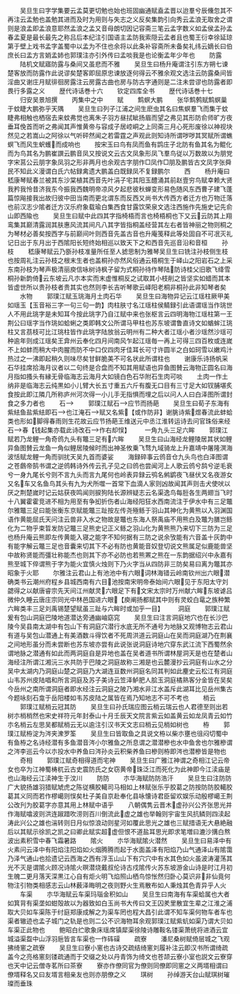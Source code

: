 <!-- { "loadSidebar": true } -->
　　吴旦生曰字学集要云孟莫更切勉也始也班固幽通赋盍孟晋以迨羣兮辰儵忽其不再注云孟勉也盖勉其进而及时为用则与失志之义反矣集韵引向秀云孟浪无取舍之谓则是浪孟即孟浪意耶然孟浪之孟又音母朗切因记容斋三笔云孟字数义如孟侯孟孙孟春孟夏是最长最先之称吕后本纪注引国语主孟防我索隠云孟者且也蜀王衍幸徐延琼第于壁上戏书孟字盖蜀中以孟为不住也余将以此条补容斋所未备矣礼纬云嫡长曰伯庶长曰孟方言娋孟姉也郭璞注亦引外传曰孟啖我是也论衡孟年少年也
　　防露
　　陆机文赋寤防露与桑间又虽悲而不雅
　　吴旦生曰杨升庵谓注引东方朔七谏楚客放而防露作此说谬矣楚客即屈原忠谏放逐何得云不雅余观文选注云防露桑间皆淫曲又谢庄月赋徘徊房露注云房露古曲也房与防古字通则是二注未尝谬也防露者即畏行多露之义
　　歴代诗话巻十六
　　钦定四库全书
　　歴代诗话巻十七
　　归安吴景旭撰
　　丙集中之中
　　赋
　　鹪螟大鹏
　　张华鹪鹩赋鹪螟巢于蚊睫大鹏弥乎天隅
　　吴旦生曰列子江浦之间生麽虫其名曰焦螟羣飞而集于蚊睫弗相触也栖宿去来蚊弗觉也离朱子羽方昼拭眦扬眉而望之弗见其形防俞师旷方夜垂耳俛首而听之弗闻其声惟黄帝与容成子居崆峒之上同斋三月心死形废徐以神视块然见之若嵩山之阿徐以气听砰然闻之若雷霆之声观此则知诗所谓哕哕其冥赋所谓蟭螟飞而风生蚇蠖而成响也
　　按宋玉曰鸟有凤而鱼有鹍庄子北防有鱼其名为鲲化而为鸟其名为鹏崔譔云鹏音凤又按说文云古文凤象形凤飞羣鸟従以万数故以为朋党字宋莒公云朋字象凤羽之形非两月也余观古字朋作□凤作□朋及鹏皆古文凤字张舜民不知此义漫谓白氏六帖録禽遗大鹏盖白既録凤不复録鹏尔
　　西
　　杨升庵曰嵇康琴赋春兰被其东沙棠植其西音先叶涓子宅其阳玉醴涌其前赵壹穷鸟赋幸赖大贤我矜我怜昔济我东今振我西魏明帝凉风夕起悲彼秋蝉变形易色随风东西曹子建飞蓬篇惊飚接我出故归彼中田当南而更北谓东而反西又尚书大传西方者迁方也万物迁落也前汉志少隂者迁方汉乐府象载瑜白集西食甘露饮荣泉文选注西施作先施史记先俞山即西隃也
　　吴旦生曰赋中此四其字指椅梧而言也椅梧桐也下又云云防其上翔鸾集其巅清露润其肤惠风流其间凡八其字皆指桐盖经营其左右者皆神丽之物则桐之为琴材必善矣按西字与前巅间叶则西音先盖古音也升庵笺释此等处固自不可冺灭礼记日出于东月出于西隂阳长短终始相巡以致天下之和西音先巡音沿和音桓
　　孙枝
　　嵇康琴赋云乃斵孙枝准量所任至人摅思制为雅琴吴旦生曰铣注孙枝侧生枝也按周礼注云孙枝之根末生者也盖桐孙亦然风俗通云梧桐生于峄山之阳岩石之上采东南孙枝为琴声极清丽庾信咏树诗枫子留为式桐孙待作琴陆防诗桂父旧歌飞绛雪桐孙新韵倚云东坡云凡朩本实而末虚惟桐反之试取其小枝削之皆坚实如蜡而其本皆虚世所以贵孙枝者贵其实也然则李长吉听琴歌云峄阳老桐非桐孙此非知琴者矣
　　水物
　　郭璞江赋玉珧海月土肉石华
　　吴旦生曰海物异记云江瑶柱厥甲美如瑶玉【玉音裕三字一句三句一韵】肉柱肤寸名江瑶柱侯鲭録引此语谓瑶当作珧世人不用此珧字是未知耳今按此珧字乃自江赋中来也张枢言云四明海物江瑶柱第一王荆公曰瑶字当作珧如蛤蜊之类即韩文公所谓马甲柱也苏东坡谓鲁直诗文如蝤蛑江珧柱又言茘枝可比江珧柱皆作此珧字陆放翁云明州有二种大者江瑶小者沙瑶然沙瑶可种逾年则成江瑶矣王弇州云奉化四月间南风乍起江瑶毎一再上可得三四百枚或连嵗不上如蚌而稍大中肉腥而防不中口仅四肉牙佳耳长可寸许圆半之白如珂雪以嫩鸡汁热过之一沸即起稍久则味尽矣甘鲜脆美不可名状此所谓柱也
　　谢康乐诗扬帆采石华挂席拾海月议者以二句终是合盘而不知其用赋语也异鱼图賛云海物正圆名曰海月指如搔头有縁无骨临海志云海月大如镜白色石华附石生肉可啖
　　土肉一作土纳非是临海志云纯黒如小儿臂大长五寸重五六斤有腹无口目有三寸足大如钗脯堪炙食按此即江隣几所称庐州河次得一小儿手无指惧而埋之后以问人人曰白泽图所谓封食之多力者也
　　石
　　郭璞江赋石应节而扬葩
　　吴旦生曰荀子东海有紫紶鱼盐紫紶即石也江淹石赋又名紫【或作防非】谢朓诗紫煜春流此蚌蛤类也形如脚得春雨则生花故云应节扬葩王维送元中丞江淮转运诗去问官珠俗来经石春【钱起集亦载此诗改石作右却悮】
　　一角九头三足六眸
　　郭璞江赋若乃龙鲤一角奇鸧九头有鼈三足有六眸
　　吴旦生曰山海经龙鲤陵居其状如鲤异鱼图賛云龙鱼一角似鲤居陵候时而出神圣攸乗飞骛九域骑龙上升嘉靖中屠隆溟海波恬赋龙鲤一角而驯扰天吴九首而婆娑
　　海録碎事云鸧音仓九头鸟也白泽图谓之苍鸆帝鹄书谓之逆鸧韩诗外传云孔子见之曰鸧也尝闻河上人歌云鸧兮鸹兮逆毛衰兮一身九尾长兮则不言九头而言九尾何也岭表异録云鸮名鸺鹠夜飞昼伏又名夜游女又名车又名鱼鸟其头有九为犬所噬一首常下血滴人家则凶故闻其声则击犬使吠以厌之荆楚嵗时记云姑获夜鸣闻则捩狗陆长源辨疑志云名渠逸鸟每脰各生两翅当飞时十八翼霍霍竞进不相为用至有争抝折伤者山海经阳狂水西南流注于伊水中有三足鼈尔雅鼈三足曰能张衡东京赋能鼈三趾按左传尧殛鲧于羽山其神化为黄熊以入羽渊国语作黄能屈氏天问注云兽非入水之物故是鼈也东海人祭禹庙不用熊白及鼈为膳岂鲧化为二物乎束晢发防记鼈三足熊史记正义鲧之羽山化为黄熊熊乃来切下三防为三足也杨升庵云熊即左传黄能入寝之能字不知何据有三防之说余攷能有六音盖十灰韵中有能字解云鼈三足也音囊来切其下不必有防也黄能音奴登切说文熊属足似鹿能兽坚中故称贤能而彊壮称能杰也则其下亦不必防也若熊罴之熊在一东韵据绍兴中永嘉有熊至城下倅谓熊于字为能火宜慎火烛则下乃火字当从四防非三防矣易曰离为鼈其亦昭象于火耶
　　尔雅注云君山上有池池中有六眼词林海错云岭南钦州出六眼潜确类书云潮州府程乡县城西南有六目池按南宋明帝泰始间六眼见于东阳太守刘勰得之以献唐睿宗先天间江州献灵六眼足下有文宋太宗时万州献六眸东坡谑吕微仲久睡云唐庄宗同光中林邑国进六眼【庾阐扬都赋其中则有灵蛟白鼋之族种繁六眸类丰三足刘禹锡楚望赋虽三趾与六眸时或加乎一目】
　　洞庭
　　郭璞江赋爰有包山洞庭巴陵地道潜达旁通幽岫窈窕
　　吴旦生曰注言洞庭地穴也在长沙巴陵今吴县南太湖中有包山下有洞庭穴潜行水底无所不通号为地脉又观博物志云君山有道与吴包山潜通上有美酒数斗得饮者不死周洪道云洞庭山在吴而洞庭湖乃在荆襄之间地形虽分而未尝断也苏东坡亦尝有此说张说洞庭诗地穴穿东武江流下西蜀然余谓地脉之潜通有如此而两洞庭自是异地也盖在吴者道书所谓林屋洞天是也在楚者山海经注所谓江湘沅三水共防于巴陵之洞庭故称三湘是也云麓漫抄云洞庭有山水之分吴中太湖内乃洞庭山楚之洞庭乃大湖连亘数州洞庭名同其判如此麈史云松江有洞庭山韦苏州皮陆唱和所言洞庭及苏子美诗云笠泽鲈肥人脍玉洞庭橘熟客分金皆在吴矣今岳州之南所谓洞庭者即水经注云洞庭之陂乃湘水非江水盖斥此湖耳比见岳州集古今题咏刻石龛于岳阳楼如韦苏皮陆之属皆在焉乃知地志不可不考也
　　梢云
　　郭璞江赋梢云冠其防
　　吴旦生曰孙氏瑞应图云梢云瑞云也人君德至则出若树朩梢梢然也宋史祥符元年封泰山十月壬辰天文院言紫云如盖黄云如龙凤青云如竹朩名梢云左思吴都赋梢云无以逾注引汉书天文志曰梢云见梢如树也
　　栫
　　郭璞江赋栫淀为涔夹潨罗筌
　　吴旦生曰皆取鱼之具说文栫以柴朩壅也徂闷切蜀中有鱼栫之名诗经潜有多鱼潜音涔小尔雅鱼之所息谓之潜潜槮也水中鱼舍也尔雅槮谓之涔李巡云今以朩投水中养鱼曰涔孙炎云积柴养鱼曰槮则栫即涔也潜槮皆是物也
　　奇相
　　郭璞江赋奇相得道而宅神
　　吴旦生曰广雅江神谓之奇相江记云帝女也卒为江神蜀梼杌云古史震防氏之女窃黄帝珠泛江而死化为此神即今江渎庙是也山海经云江渎神生于汶川
　　防防
　　朩华海赋防防浩汗
　　吴旦生曰注防防广大貌扬雄羽猎赋虓虎之陈従横胶轕司马相如上林赋张乐乎胶葛之防按防防胶轕胶葛其义同而若作樛嶱则悮矣杜子美自京赴奉化县咏懐诗君臣留欢娱乐动殷樛嶱王荆公改刋为胶葛字亦意其用上林赋中语乎
　　八朝偶隽云晋木虚孙兴公齐张思光并作海赋噏波则洪连踧踖吹涝则百川倒流此虚之雄也举翰则宇宙生风抗鳞则四渎起涛此兴公之雄也湍转则日月似惊浪动则星河如覆此思光之雄也三赋措语无大悬絶融后以其赋示徐凯之凯之曰卿此赋实超虚但恨不道盐耳思光即求笔増曰漉沙搆白熬波出素积雪中春飞霜暑路
　　隂火
　　朩华海赋隂火潜然
　　吴旦生曰易泽中有火素问云泽中有阳焰注阳焰如火烟腾腾而起于水面盖泽有阳焰乃山气通泽山有隂霭乃泽气通山也拾遗记云西海之西有浮玉山山下有穴穴中有水其色如火虽波涛灌荡其光不灭是谓隂火顾况诗隂火暝潜烧戴叔伦诗古戍隂传火苏东坡游金山诗是时江月初生魄二更月落天深黒江心自有炬火明飞焰照山栖鸟惊怅然归卧心莫识非非仙竟何物注引物类相感志云山林薮泽晦明之夜则野火生焉散布如人秉烛其色青异乎人火
　　车渠
　　朩华海赋云车渠玛瑙金积如山
　　吴旦生曰南海有车渠蛤属也大者如箕背有渠垄如蚶殻故以为器致如白玉尚书大传曰文王囚羑里散宜生辈之江淮之浦取大贝如车渠陈于纣庭郑康成解之为渠车罔也程大昌引此谓不知车渠何物车者车也渠者辙迹也孟子城门之轨是也则二公不识海物耳余观郭璞江赋紫蚢如渠乃谓大贝如车渠正此物也
　　鲍昭白纻歌象床瑶席镇犀渠徐陵诗雕鞍名镂渠萧统将进酒云宜城溢渠盌中山浮羽巵皆言车渠也一作砗磲
　　疏寮
　　潘尼桑树赋倚层城之飞观拂绮窻之疏寮
　　吴旦生曰寮小窻也古诗交疏结绮窻刘履补注云即汉书所谓绮疏盖今之亮格窻刻镂疏通而于交缀之处以丹青饰为绮文也苍颉云寮小室也説文云寮穿也天中记云僧寺茗所曰茶寮
　　寮亦作僚同官为僚则同僚即同窻之义两壻相谓曰僚壻释名又曰友壻言相亲友也则亦朋僚之义
　　琪树
　　孙绰游天台山赋琪树璀璨而垂珠
